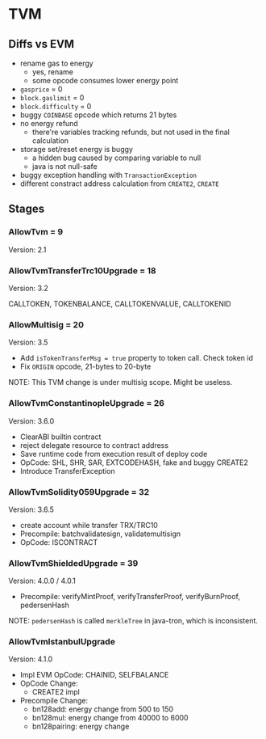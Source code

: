 # TVM

## Diffs vs EVM

- rename gas to energy
  - yes, rename
  - some opcode consumes lower energy point
- `gasprice` = 0
- `block.gaslimit` = 0
- `block.difficulty` = 0
- buggy `COINBASE` opcode which returns 21 bytes
- no energy refund
  - there're variables tracking refunds, but not used in the final calculation
- storage set/reset energy is buggy
  - a hidden bug caused by comparing variable to null
  - java is not null-safe
- buggy exception handling with `TransactionException`
- different constract address calculation from `CREATE2`, `CREATE`

## Stages

### AllowTvm = 9

Version: 2.1

### AllowTvmTransferTrc10Upgrade = 18

Version: 3.2

CALLTOKEN, TOKENBALANCE, CALLTOKENVALUE, CALLTOKENID

### AllowMultisig = 20

Version: 3.5

- Add `isTokenTransferMsg = true` property to token call. Check token id
- Fix `ORIGIN` opcode, 21-bytes to 20-byte

NOTE: This TVM change is under multisig scope. Might be useless.

### AllowTvmConstantinopleUpgrade = 26

Version: 3.6.0

- ClearABI builtin contract
- reject delegate resource to contract address
- Save runtime code from execution result of deploy code
- OpCode: SHL, SHR, SAR, EXTCODEHASH, fake and buggy CREATE2
- Introduce TransferException

### AllowTvmSolidity059Upgrade = 32

Version: 3.6.5

- create account while transfer TRX/TRC10
- Precompile: batchvalidatesign, validatemultisign
- OpCode: ISCONTRACT

### AllowTvmShieldedUpgrade = 39

Version: 4.0.0 / 4.0.1

- Precompile: verifyMintProof, verifyTransferProof, verifyBurnProof, pedersenHash

NOTE: `pedersenHash` is called `merkleTree` in java-tron, which is inconsistent.

### AllowTvmIstanbulUpgrade

Version: 4.1.0

- Impl EVM OpCode: CHAINID, SELFBALANCE
- OpCode Change:
  - CREATE2 impl
- Precompile Change:
  - bn128add: energy change from 500 to 150
  - bn128mul: energy change from 40000 to 6000
  - bn128pairing: energy change

